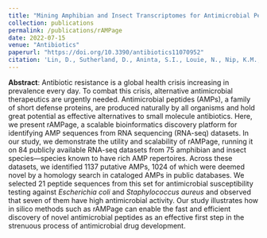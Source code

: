 ```yaml
---
title: "Mining Amphibian and Insect Transcriptomes for Antimicrobial Peptide Sequences with rAMPage"
collection: publications
permalink: /publications/rAMPage
date: 2022-07-15
venue: "Antibiotics"
paperurl: "https://doi.org/10.3390/antibiotics11070952"
citation: 'Lin, D., Sutherland, D., Aninta, S.I., Louie, N., Nip, K.M., Li, C., Yanai, A., Coombe, L., Warren, R.L., Helbing, C.C., Hoang, L.M.N., & Birol, I. (2022) &quot;Mining Amphibian and Insect Transcriptomes for Antimicrobial Peptide Sequences with rAMPage.&quot; <i>Antibiotics</i> 11(7).'
---
```


**Abstract**: Antibiotic resistance is a global health crisis increasing in prevalence every day. To combat this crisis, alternative antimicrobial therapeutics are urgently needed. Antimicrobial peptides (AMPs), a family of short defense proteins, are produced naturally by all organisms and hold great potential as effective alternatives to small molecule antibiotics. Here, we present rAMPage, a scalable bioinformatics discovery platform for identifying AMP sequences from RNA sequencing (RNA-seq) datasets. In our study, we demonstrate the utility and scalability of rAMPage, running it on 84 publicly available RNA-seq datasets from 75 amphibian and insect species—species known to have rich AMP repertoires. Across these datasets, we identified 1137 putative AMPs, 1024 of which were deemed novel by a homology search in cataloged AMPs in public databases. We selected 21 peptide sequences from this set for antimicrobial susceptibility testing against <i>Escherichia coli</i> and <i>Staphylococcus aureus</i> and observed that seven of them have high antimicrobial activity. Our study illustrates how in silico methods such as rAMPage can enable the fast and efficient discovery of novel antimicrobial peptides as an effective first step in the strenuous process of antimicrobial drug development.
